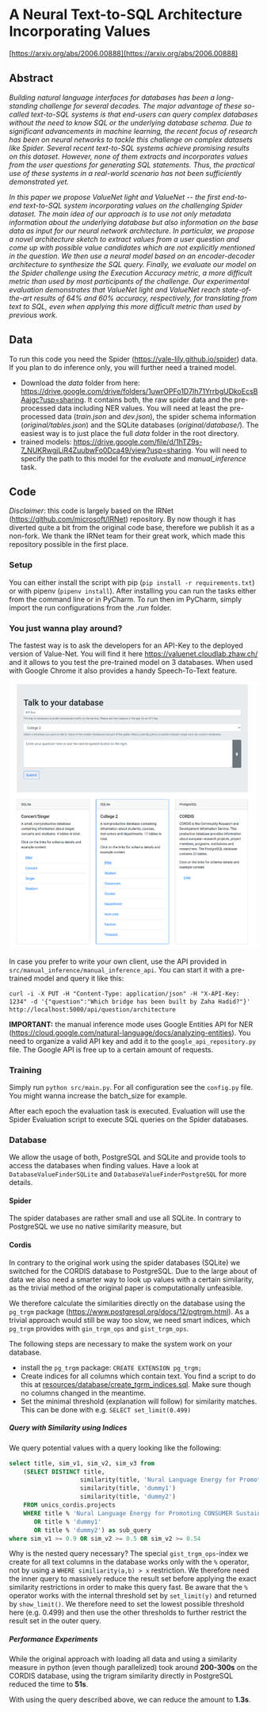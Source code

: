 # A Neural Text-to-SQL Architecture Incorporating Values

[https://arxiv.org/abs/2006.00888](https://arxiv.org/abs/2006.00888)

## Abstract

_Building natural language interfaces for databases has been a long-standing challenge for several decades. The major advantage of these so-called text-to-SQL systems is that end-users can query complex databases without the need to know SQL or the underlying database schema. Due to significant advancements in machine learning, the recent focus of research has been on neural networks to tackle this challenge on complex datasets like Spider. Several recent text-to-SQL systems achieve promising results on this dataset. However, none of them extracts and incorporates values from the user questions for generating SQL statements. Thus, the practical use of these systems in a real-world scenario has not been sufficiently demonstrated yet._

_In this paper we propose ValueNet light and ValueNet  -- the first end-to-end text-to-SQL system incorporating values on the challenging Spider dataset. The main idea of our approach is to use not only metadata information about the underlying database but also information on the base data as input for our neural network architecture. In particular, we propose a novel architecture sketch to extract values from a user question and come up with possible value candidates which are not explicitly mentioned in the question. We then use a neural model based on an encoder-decoder architecture to synthesize the SQL query. Finally, we evaluate our model on the Spider challenge using the Execution Accuracy metric, a more difficult metric than used by most participants of the challenge.
Our experimental evaluation demonstrates that ValueNet light and ValueNet reach state-of-the-art results of  64% and 60% accuracy, respectively, for translating from text to SQL, even when applying this more  difficult metric than used by previous work._

## Data
To run this code you need the Spider (https://yale-lily.github.io/spider) data. If you plan to do inference only, you will further need a trained model. 
* Download the _data_ folder from here: https://drive.google.com/drive/folders/1uwrOPFo1D7lh71YrrbgUDkoEcsBAajgc?usp=sharing. It contains both, the raw spider data and the pre-processed data including NER values. You will need at least the pre-processed data (_train.json_ and _dev.json_), the spider schema information (_original/tables.json_) and the SQLite databases (_original/database/_). The easiest way is to just place the full _data_ folder in the root directory.
* trained models: https://drive.google.com/file/d/1hTZ9s-7_NUKRwgjLiR4ZuubwFo0Dca49/view?usp=sharing. You will need to specify the path to this model for the _evaluate_ and _manual_inference_ task.


## Code

_Disclaimer_: this code is largely based on the IRNet (https://github.com/microsoft/IRNet) repository. By now though it has diverted quite a bit from the original code base, therefore we publish it as a non-fork. We thank the IRNet team for their great work, which made this repository possible in the first place.

### Setup
You can either install the script with pip (`pip install -r requirements.txt`) or with pipenv (`pipenv install`). After installing you can run the tasks either from the command line or in PyCharm. To run then im PyCharm, simply import the run configurations from the _.run_ folder.

### You just wanna play around?
The fastest way is to ask the developers for an API-Key to the deployed version of Value-Net. You will find it here [](https://valuenet.cloudlab.zhaw.ch/) https://valuenet.cloudlab.zhaw.ch/ and it allows to you test the pre-trained model on 3 databases. When used with Google Chrome it also provides a handy Speech-To-Text feature.

![Image of Manual Inference](./screenshot_manual_inference.png)

In case you prefer to write your own client, use the API provided in `src/manual_inference/manual_inference_api`. You can start it with a pre-trained model and query it like this:
```shell script
curl -i -X PUT -H "Content-Type: application/json" -H "X-API-Key: 1234" -d '{"question":"Which bridge has been built by Zaha Hadid?"}'  http://localhost:5000/api/question/architecture
```  

**IMPORTANT:** the manual inference mode uses Google Entities API for NER (https://cloud.google.com/natural-language/docs/analyzing-entities). You need to organize a valid API key and add it to the `google_api_repository.py` file. The Google API is free up to a certain amount of requests.

### Training
Simply run `python src/main.py`. For all configuration see the `config.py` file. You might wanna increase the batch_size for example.

After each epoch the evaluation task is executed. Evaluation will use the Spider Evaluation script to execute SQL queries on the Spider databases.

### Database
We allow the usage of both, PostgreSQL and SQLite and provide tools to access the databases when finding values. Have a look at `DatabaseValueFinderSQLite` and `DatabaseValueFinderPostgreSQL` for more details.

#### Spider
The spider databases are rather small and use all SQLite. In contrary to PostgreSQL we use no native similarity measure, but 

#### Cordis
In contrary to the original work using the spider databases (SQLite) we switched for the CORDIS database to PostgreSQL. Due to the large about of data we also
need a smarter way to look up values with a certain similarity, as the trivial method of the original paper is computationally unfeasible.

We therefore calculate the similarities directly on the database using the `pg_trgm` package (https://www.postgresql.org/docs/12/pgtrgm.html). 
As a trivial approach would still be way too slow, we need smart indices, which `pg_trgm` provides with `gin_trgm_ops` and `gist_trgm_ops`.

The following steps are necessary to make the system work on your database.
* install the `pg_trgm` package: `CREATE EXTENSION pg_trgm;`
* Create indices for all columns which contain text. You find a script to do this at [resources/database/create_tgrm_indices.sql](/resources/database/create_tgrm_indices.sql). Make sure though no columns changed in the meantime.
* Set the minimal threshold (explanation will follow) for similarity matches. This can be done with e.g. `SELECT set_limit(0.499)`

##### Query with Similarity using Indices
We query potential values with a query looking like the following:
```Sql 
select title, sim_v1, sim_v2, sim_v3 from
    (SELECT DISTINCT title,
                    similarity(title, 'Nural Language Energy for Promoting CONSUMER Sustainable Behaviour') as sim_v1,
                    similarity(title, 'dummy1')                                                             as sim_v2,
                    similarity(title, 'dummy2')                                                             as sim_v3
    FROM unics_cordis.projects
    WHERE title % 'Nural Language Energy for Promoting CONSUMER Sustainable Behaviour'
       OR title % 'dummy1'
       OR title % 'dummy2') as sub_query
where sim_v1 >= 0.9 OR sim_v2 >= 0.5 OR sim_v2 >= 0.54
```


Why is the nested query necessary? The special `gist_trgm_ops`-index we create for all text columns in the database 
works only with the `%` operator, not by using a `WHERE similiarity(a,b) > x` restriction. We therefore
need the inner query to massively reduce the result set before applying the exact similarity restrictions in order to make this query fast.
Be aware that the `%` operator works with the internal threshold set by `set_limit(y)` and returned by `show_limit()`. 
We therefore need to set the lowest possible threshold here (e.g. 0.499) and then use the other thresholds
to further restrict the result set in the outer query.

##### Performance Experiments
While the original approach with loading all data and using a similarity measure in python (even though parallelized) took around **200-300s** on the CORDIS database, 
using the trigram similarity directly in PostgreSQL reduced the time to **51s**.

With using the query described above, we can reduce the amount to **1.3s**.